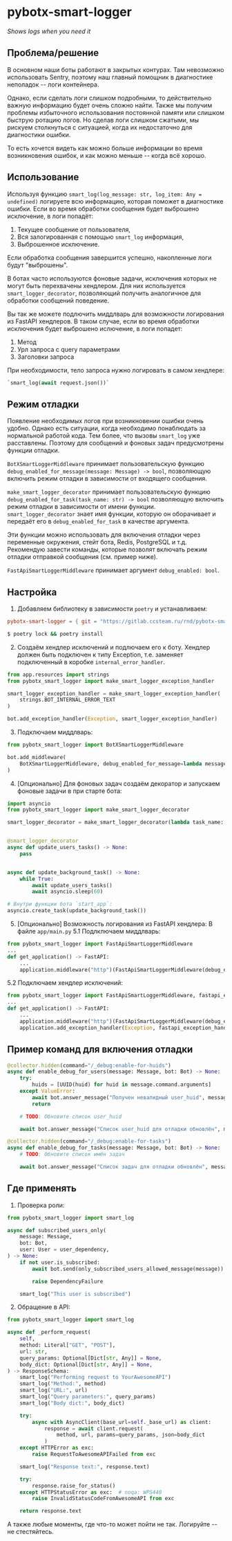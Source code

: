 # pybotx-smart-logger

_Shows logs when you need it_


## Проблема/решение

В основном наши боты работают в закрытых контурах. Там невозможно использовать Sentry,
поэтому наш главный помощник в диагностике неполадок -- логи контейнера.

Однако, если сделать логи слишком подробными, то действительно важную информацию будет
очень сложно найти. Также мы получим проблемы избыточного использования постоянной
памяти или слишком быструю ротацию логов. Но сделав логи слишком сжатыми, мы рискуем
столкнуться с ситуацией, когда их недостаточно для диагностики ошибки.

То есть хочется видеть как можно больше информации во время возникновения ошибок, и как
можно меньше -- когда всё хорошо.


## Использование

Используя функцию `smart_log(log_message: str, log_item: Any = undefined)` логируете всю
информацию, которая поможет в диагностике ошибки. Если во время обработки сообщения
будет выброшено исключение, в логи попадёт:

1. Текущее сообщение от пользователя,
2. Вся залогированная с помощью `smart_log` информация,
3. Выброшенное исключение.

Если обработка сообщения завершится успешно, накопленные логи будут "выброшены".

В ботах часто используются фоновые задачи, исключения которых не могут быть перехвачены
хендлером. Для них используется `smart_logger_decorator`, позволяющий получить
аналогичное для обработки сообщений поведение.

Вы так же можете подлючить миддлварь для возможности логирования из FastAPI хендлеров. В таком случае, если во время обработки исключения будет выброшено ислючение, в логи попадет:

1. Метод
2. Урл запроса с query параметрами
3. Заголовки запроса

При необходимости, тело запроса нужно логировать в самом хендлере:
``` python
`smart_log(await request.json())`
```


## Режим отладки

Появление необходимых логов при возникновении ошибки очень удобно. Однако есть
ситуации, когда необходимо понаблюдать за нормальной работой кода. Тем более, что вызовы
`smart_log` уже расставлены. Поэтому для сообщений и фоновых задач предусмотрены функции
отладки.

`BotXSmartLoggerMiddleware` принимает пользовательскую функцию
`debug_enabled_for_message(message: Message) -> bool`, позволяющую включить режим отладки в
зависимости от входящего сообщения.

`make_smart_logger_decorator` принимает пользовательскую функцию
`debug_enabled_for_task(task_name: str) -> bool` позволяющую включить режим отладки в
зависимости от имени функции. `smart_logger_decorator` знает имя функции, которую он
оборачивает и передаёт его в `debug_enabled_for_task` в качестве аргумента.

Эти функции можно использовать для включения отладки через переменные окружения, стейт
бота, Redis, PostgreSQL и т.д. Рекомендую завести команды, которые позволят включать
режим отладки отправкой сообщения (см. пример ниже).

`FastApiSmartLoggerMiddleware` принимает аргумент `debug_enabled: bool`.


## Настройка

1. Добавляем библиотеку в зависимости `poetry` и устанавливаем:

```toml
pybotx-smart-logger = { git = "https://gitlab.ccsteam.ru/rnd/pybotx-smart-logger", rev = "0.6.0" }
```

```bash
$ poetry lock && poetry install
```

2. Создаём хендлер исключений и подлючаем его к боту. Хендлер должен быть подключен к
   типу Exception, т.е. заменяет подключенный в коробке `internal_error_handler`.

```python
from app.resources import strings
from pybotx_smart_logger import make_smart_logger_exception_handler

smart_logger_exception_handler = make_smart_logger_exception_handler(
    strings.BOT_INTERNAL_ERROR_TEXT
)

bot.add_exception_handler(Exception, smart_logger_exception_handler)
```

3. Подключаем миддлварь:

```python
from pybotx_smart_logger import BotXSmartLoggerMiddleware

bot.add_middleware(
    BotXSmartLoggerMiddleware, debug_enabled_for_message=lambda message: False
)
```

4. [Опционально] Для фоновых задач создаём декоратор и запускаем фоновые задачи в при
   старте бота:

```python
import asyncio
from pybotx_smart_logger import make_smart_logger_decorator

smart_logger_decorator = make_smart_logger_decorator(lambda task_name: False)


@smart_logger_decorator
async def update_users_tasks() -> None:
    pass


async def update_background_task() -> None:
    while True:
        await update_users_tasks()
        await asyncio.sleep(60)

# Внутри функции бота `start_app`:
asyncio.create_task(update_background_task())
```

5. [Опционально] Возможность логирования из FastAPI хендлера:
В файле `app/main.py`
5.1 Подлключаем миддлварь:
``` python
from pybotx_smart_logger import FastApiSmartLoggerMiddleware
...
def get_application() -> FastAPI:
    ...
    application.middleware("http")(FastApiSmartLoggerMiddleware(debug_enabled=False))
```
5.2 Подключаем хендлер исключений:
``` python
from pybotx_smart_logger import FastApiSmartLoggerMiddleware, fastapi_exception_handler
...
def get_application() -> FastAPI:
    ...
    application.middleware("http")(FastApiSmartLoggerMiddleware(debug_enabled=False))
    application.add_exception_handler(Exception, fastapi_exception_handler)
```

## Пример команд для включения отладки

```python
@collector.hidden(command="/_debug:enable-for-huids")
async def enable_debug_for_users(message: Message, bot: Bot) -> None:
    try:
        huids = [UUID(huid) for huid in message.command.arguments]
    except ValueError:
        await bot.answer_message("Получен невалидный user_huid", message)
        return

    # TODO: Обновите список user_huid

    await bot.answer_message("Список user_huid для отладки обновлён", message)
```


```python
@collector.hidden(command="/_debug:enable-for-tasks")
async def enable_debug_for_tasks(message: Message, bot: Bot) -> None:
    # TODO: Обновите список имён задач

    await bot.answer_message("Список задач для отладки обновлён", message)
```


## Где применять

1. Проверка роли:

```python
from pybotx_smart_logger import smart_log

async def subscribed_users_only(
    message: Message,
    bot: Bot,
    user: User = user_dependency,
) -> None:
    if not user.is_subscribed:
        await bot.send(only_subscribed_users_allowed_message(message))

        raise DependencyFailure

    smart_log("This user is subscribed")
```

2. Обращение в API:

```python
from pybotx_smart_logger import smart_log

async def _perform_request(
    self,
    method: Literal["GET", "POST"],
    url: str,
    query_params: Optional[Dict[str, Any]] = None,
    body_dict: Optional[Dict[str, Any]] = None,
) -> ResponseSchema:
    smart_log("Performing request to YourAwesomeAPI")
    smart_log("Method:", method)
    smart_log("URL:", url)
    smart_log("Query parameters:", query_params)
    smart_log("Body dict:", body_dict)

    try:
        async with AsyncClient(base_url=self._base_url) as client:
            response = await client.request(
                method, url, params=query_params, json=body_dict
            )
    except HTTPError as exc:
        raise RequestToAwesomeAPIFailed from exc

    smart_log("Response text:", response.text)

    try:
        response.raise_for_status()
    except HTTPStatusError as exc:  # noqa: WPS440
        raise InvalidStatusCodeFromAwesomeAPI from exc

    return response.text
```

А также любые моменты, где что-то может пойти не так. Логируйте -- не стестяйтесь.
